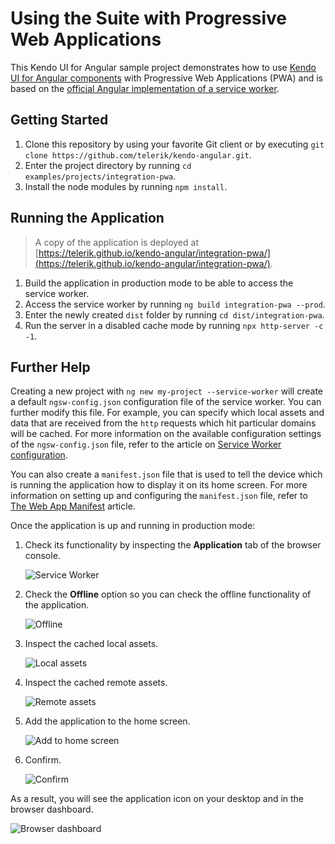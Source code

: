 # Using the Suite with Progressive Web Applications

This Kendo UI for Angular sample project demonstrates how to use [Kendo UI for Angular components](https://www.telerik.com/kendo-angular-ui/components) with Progressive Web Applications (PWA) and is based on the [official Angular implementation of a service worker](https://angular.io/guide/service-worker-getting-started).

## Getting Started

1. Clone this repository by using your favorite Git client or by executing `git clone https://github.com/telerik/kendo-angular.git`.
1. Enter the project directory by running `cd examples/projects/integration-pwa`.
1. Install the node modules by running `npm install`.

## Running the Application

> A copy of the application is deployed at [https://telerik.github.io/kendo-angular/integration-pwa/](https://telerik.github.io/kendo-angular/integration-pwa/).

1. Build the application in production mode to be able to access the service worker.
1. Access the service worker by running `ng build integration-pwa --prod`.
2. Enter the newly created `dist` folder by running `cd dist/integration-pwa`.
3. Run the server in a disabled cache mode by running `npx http-server -c -1`.

## Further Help

Creating a new project with `ng new my-project --service-worker` will create a default `ngsw-config.json` configuration file of the service worker. You can further modify this file. For example, you can specify which local assets and data that are received from the `http` requests which hit particular domains will be cached. For more information on the available configuration settings of the `ngsw-config.json` file, refer to the article on <a href="https://angular.io/guide/service-worker-config">Service Worker configuration</a>.

You can also create a `manifest.json` file that is used to tell the device which is running the application how to display it on its home screen. For more information on setting up and configuring the `manifest.json` file, refer to <a href="https://developers.google.com/web/fundamentals/web-app-manifest/?utm_source=devtools">The Web App Manifest</a> article.

Once the application is up and running in production mode:

1. Check its functionality by inspecting the **Application** tab of the browser console.

    ![Service Worker](https://github.com/telerik/kendo-angular-pwa/blob/master/src/assets/help_images/sw.png)

1. Check the **Offline** option so you can check the offline functionality of the application.

    ![Offline](https://github.com/telerik/kendo-angular-pwa/blob/master/src/assets/help_images/offline.png)

1. Inspect the cached local assets.

    ![Local assets](https://github.com/telerik/kendo-angular-pwa/blob/master/src/assets/help_images/cached_local.png)

1. Inspect the cached remote assets.

    ![Remote assets](https://github.com/telerik/kendo-angular-pwa/blob/master/src/assets/help_images/cached_remote.png)

1. Add the application to the home screen.

    ![Add to home screen](https://github.com/telerik/kendo-angular-pwa/blob/master/src/assets/help_images/add_to_home.png)

1. Confirm.

    ![Confirm](https://github.com/telerik/kendo-angular-pwa/blob/master/src/assets/help_images/confirm.png)

As a result, you will see the application icon on your desktop and in the browser dashboard.

![Browser dashboard](https://github.com/telerik/kendo-angular-pwa/blob/master/src/assets/help_images/dashboard.png)
